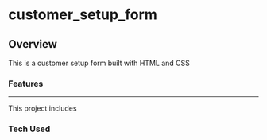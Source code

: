 # customer_setup_form


## Overview

This is a customer setup form built with HTML and CSS


### Features
-------------------------------------------------
This project includes 



### Tech Used 
